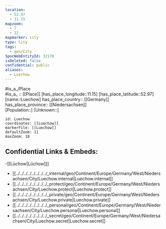 ```yaml
---
location:
  - 52.97
  - 11.15
mapzoom:
  - 7
  - 12
mapmarker: city
type: City
tags:
  - geo/City
SpocWebEntityId: 32170
isDeleted: false
confidential: public
aliases:
  - Luechow
---
```

#is_a_/Place  
#is_a_ :: [[Place]] 
[has_place_longitude::11.15] 
[has_place_latitude::52.97] 
[name::Luechow] 
has_place_country:: [[Germany]]  
has_place_province:: [[Niedersachsen]]  
[Population::] 
[Unknown::] 


```leaflet
id: Luechow
coordinates: [[Luechow]] 
markerFile: [[Luechow]] 
defaultZoom: 11 
maxZoom: 18
```


## Confidential Links & Embeds: 
-[[Lüchow|Lüchow]]]  
- [[../../../../../../../../_internal/geo/Continent/Europe/Germany/West/Niedersachsen/City/Luechow.internal|Luechow.internal]] 
- [[../../../../../../../../_protect/geo/Continent/Europe/Germany/West/Niedersachsen/City/Luechow.protect|Luechow.protect]] 
- [[../../../../../../../../_private/geo/Continent/Europe/Germany/West/Niedersachsen/City/Luechow.private|Luechow.private]] 
- [[../../../../../../../../_personal/geo/Continent/Europe/Germany/West/Niedersachsen/City/Luechow.personal|Luechow.personal]] 
- [[../../../../../../../../_secret/geo/Continent/Europe/Germany/West/Niedersachsen/City/Luechow.secret|Luechow.secret]] 
